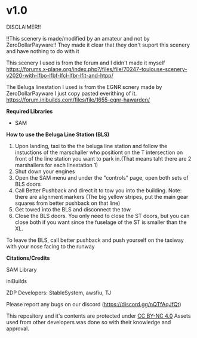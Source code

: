 # v1.0
DISCLAIMER!!

!!This scenery is made/modified by an amateur and not by ZeroDollarPayware!!
They made it clear that they don't suport this scenery and have nothing to do with it

This scenery I used is from the forum and I didn't made it myself
https://forums.x-plane.org/index.php?/files/file/70247-toulouse-scenery-v2020-with-lfbo-lfbf-lfcl-lfbr-lfit-and-htpp/

The Beluga linestation I used is from the EGNR scnery made by ZeroDollarPayware I just copy pasted everithing of it.
https://forum.inibuilds.com/files/file/1655-egnr-hawarden/

**Required Libraries**
* SAM

**How to use the Beluga Line Station (BLS)**
1. Upon landing, taxi to the the beluga line station and follow the instuctions of the marschaller who positiont on the T intersection on front of the line station you want to park in.(That means taht there are 2 marshallers for each linestation 1) 
2. Shut down your engines
3. Open the SAM menu and under the "controls" page, open both sets of BLS doors
4. Call Better Pushback and direct it to tow you into the building. Note: there are alignment markers (The big yellow stripes, put the main gear squares from better pushback on that line)
5. Get towed into the BLS and disconnect the tow. 
6. Close the BLS doors. You only need to close the ST doors, but you can close both if you want since the fuselage of the ST is smaller than the XL. 

To leave the BLS, call better pushback and push yourself on the taxiway with your nose facing to the runway

**Citations/Credits**

SAM Library

iniBuilds

ZDP Developers: StableSystem, awsfiu, TJ

Please report any bugs on our discord (https://discord.gg/nQTfAqJfQt)

This repository and it's contents are protected under [CC BY-NC 4.0](https://creativecommons.org/licenses/by-nc/4.0/)
Assets used from other developers was done so with their knowledge and approval. 
